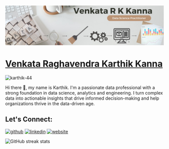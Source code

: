 ![Data Professional](https://github.com/karthik-44/karthik-44/blob/main/ll_banner.jpg)

# [Venkata Raghavendra Karthik Kanna](https://github.com/karthik-44/)  
<p align="left"> <img src="https://komarev.com/ghpvc/?username=karthik-44&label=Profile%20views&color=0e75b6&style=flat" alt="karthik-44" /> </p>  



Hi there 👋, my name is Karthik. I'm a passionate data professional with a strong foundation in data science, analytics and engineering. I turn complex data into actionable insights that drive informed decision-making and help organizations thrive in the data-driven age.

## Let's Connect:
[<img src='https://cdn.jsdelivr.net/npm/simple-icons@3.0.1/icons/github.svg' alt='github' height='40'>](https://github.com/karthik-44)
[<img src='https://cdn.jsdelivr.net/npm/simple-icons@3.0.1/icons/linkedin.svg' alt='linkedin' height='40'>](https://www.linkedin.com/in/vkanna01/)
[<img src='https://cdn.jsdelivr.net/npm/simple-icons@3.0.1/icons/icloud.svg' alt='website' height='40'>](https://kvrkarthik.com/)  


![GitHub streak stats](https://streak-stats.demolab.com/?user=karthik-44)  


